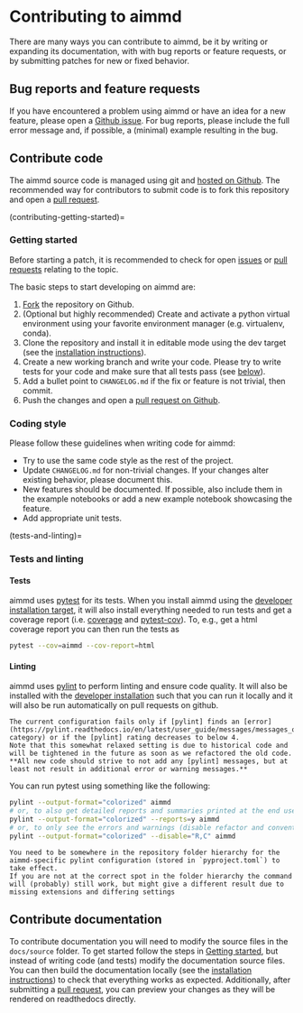 # Contributing to aimmd

There are many ways you can contribute to aimmd, be it by writing or expanding its documentation, with with bug reports or feature requests, or by submitting patches for new or fixed behavior.

## Bug reports and feature requests

If you have encountered a problem using aimmd or have an idea for a new feature, please open a [Github issue].
For bug reports, please include the full error message and, if possible, a (minimal) example resulting in the bug.

## Contribute code

The aimmd source code is managed using git and [hosted on Github][Github]. The recommended way for contributors to submit code is to fork this repository and open a [pull request][Github pr].

(contributing-getting-started)=
### Getting started

Before starting a patch, it is recommended to check for open [issues][Github issue] or [pull requests][Github pr] relating to the topic.

The basic steps to start developing on aimmd are:

1. [Fork](https://github.com/bio-phys/aimmd/fork) the repository on Github.
2. (Optional but highly recommended) Create and activate a python virtual environment using your favorite environment manager (e.g. virtualenv, conda).
3. Clone the repository and install it in editable mode using the dev target (see the [installation instructions](#developer-installation)).
4. Create a new working branch and write your code. Please try to write tests for your code and make sure that all tests pass (see [below](#tests-and-linting)).
5. Add a bullet point to `CHANGELOG.md` if the fix or feature is not trivial, then commit.
6. Push the changes and open a [pull request on Github][Github pr].

### Coding style

Please follow these guidelines when writing code for aimmd:

- Try to use the same code style as the rest of the project.
- Update `CHANGELOG.md` for non-trivial changes. If your changes alter existing behavior, please document this.
- New features should be documented. If possible, also include them in the example notebooks or add a new example notebook showcasing the feature.
- Add appropriate unit tests.

(tests-and-linting)=
### Tests and linting

#### Tests

aimmd uses [pytest] for its tests. When you install aimmd using the [developer installation target](#developer-installation), it will also install everything needed to run tests and get a coverage report (i.e. [coverage] and [pytest-cov]). To, e.g., get a html coverage report you can then run the tests as

```bash
pytest --cov=aimmd --cov-report=html
```

#### Linting

aimmd uses [pylint] to perform linting and ensure code quality. It will also be installed with the [developer installation](#developer-installation) such that you can run it locally and it will also be run automatically on pull requests on github.

```{important}
The current configuration fails only if [pylint] finds an [error](https://pylint.readthedocs.io/en/latest/user_guide/messages/messages_overview.html#error-category) or if the [pylint] rating decreases to below 4.
Note that this somewhat relaxed setting is due to historical code and will be tightened in the future as soon as we refactored the old code.
**All new code should strive to not add any [pylint] messages, but at least not result in additional error or warning messages.**
```

You can run pytest using something like the following:

```bash
pylint --output-format="colorized" aimmd
# or, to also get detailed reports and summaries printed at the end use:
pylint --output-format="colorized" --reports=y aimmd
# or, to only see the errors and warnings (disable refactor and convention):
pylint --output-format="colorized" --disable="R,C" aimmd
```

```{note}
You need to be somewhere in the repository folder hierarchy for the aimmd-specific pylint configuration (stored in `pyproject.toml`) to take effect.
If you are not at the correct spot in the folder hierarchy the command will (probably) still work, but might give a different result due to missing extensions and differing settings
```

## Contribute documentation

To contribute documentation you will need to modify the source files in the `docs/source` folder. To get started follow the steps in [Getting started](#contributing-getting-started), but instead of writing code (and tests) modify the documentation source files. You can then build the documentation locally (see the [installation instructions](#documentation-installation)) to check that everything works as expected. Additionally, after submitting a [pull request][Github pr], you can preview your changes as they will be rendered on readthedocs directly.

[coverage]: https://pypi.org/project/coverage/
[Github]: https://github.com/bio-phys/aimmd
[Github issue]: https://github.com/bio-phys/aimmd/issues
[Github pr]: https://github.com/bio-phys/aimmd/pulls
[pylint]: https://pylint.readthedocs.io/en/latest/index.html
[pytest]: https://docs.pytest.org/en/latest/
[pytest-cov]: https://pypi.org/project/pytest-cov/
